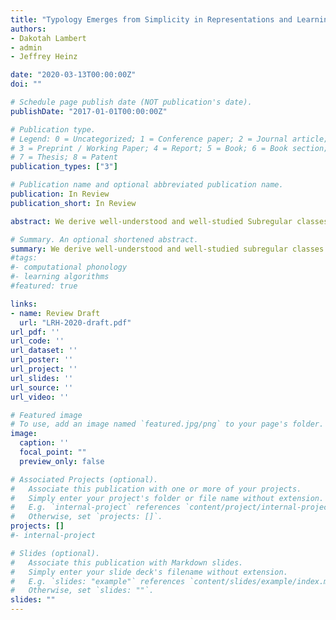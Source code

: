 ```yaml
---
title: "Typology Emerges from Simplicity in Representations and Learning"
authors:
- Dakotah Lambert
- admin
- Jeffrey Heinz

date: "2020-03-13T00:00:00Z"
doi: ""

# Schedule page publish date (NOT publication's date).
publishDate: "2017-01-01T00:00:00Z"

# Publication type.
# Legend: 0 = Uncategorized; 1 = Conference paper; 2 = Journal article;
# 3 = Preprint / Working Paper; 4 = Report; 5 = Book; 6 = Book section;
# 7 = Thesis; 8 = Patent
publication_types: ["3"]

# Publication name and optional abbreviated publication name.
publication: In Review
publication_short: In Review

abstract: We derive well-understood and well-studied Subregular classes of formal languages purely from the computational perspective of algorithmic learning problems.  We parameterise the learning problem along dimensions of representation and inference strategy. Of special interest are those classes of languages whose learning algorithms are necessarily not prohibitively expensive in space and time, since learners are often exposed to adverse conditions and sparse data. Learned natural language patterns are expected to be most like the patterns in these classes, an expectation supported by previous typological and linguistic research in phonology. A second result is that the learning algorithms presented here are completely agnostic to choice of linguistic representation. In the case of the Subregular classes, the results fall out from traditional model-theoretic treatments of words and strings. The same learning algorithms, however, can be applied to model-theoretic treatments of other linguistic representations such as syntactic trees or autosegmental graphs, which opens a useful direction for future research.

# Summary. An optional shortened abstract.
summary: We derive well-understood and well-studied subregular classes of formal languages purely from the computational perspective of algorithmic learning problems. 
#tags:
#- computational phonology
#- learning algorithms
#featured: true

links:
- name: Review Draft
  url: "LRH-2020-draft.pdf"
url_pdf: ''
url_code: ''
url_dataset: ''
url_poster: ''
url_project: ''
url_slides: ''
url_source: ''
url_video: ''

# Featured image
# To use, add an image named `featured.jpg/png` to your page's folder.
image:
  caption: ''
  focal_point: ""
  preview_only: false

# Associated Projects (optional).
#   Associate this publication with one or more of your projects.
#   Simply enter your project's folder or file name without extension.
#   E.g. `internal-project` references `content/project/internal-project/index.md`.
#   Otherwise, set `projects: []`.
projects: []
#- internal-project

# Slides (optional).
#   Associate this publication with Markdown slides.
#   Simply enter your slide deck's filename without extension.
#   E.g. `slides: "example"` references `content/slides/example/index.md`.
#   Otherwise, set `slides: ""`.
slides: ""
---
```

